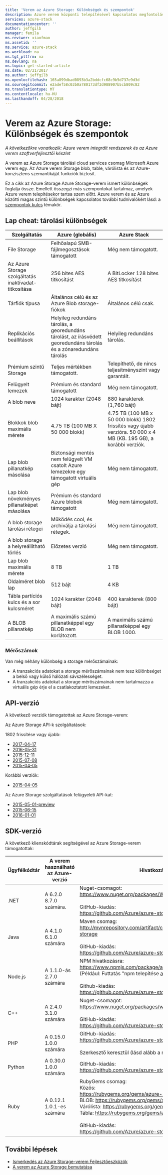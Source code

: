 ```yaml
---
title: 'Verem az Azure Storage: Különbségek és szempontok'
description: Azure verem központi telepítésével kapcsolatos megfontolások együtt Azure verem Storage és az Azure Storage közötti különbségek megismeréséhez.
services: azure-stack
documentationcenter: ''
author: jeffgilb
manager: femila
ms.reviwer: xiaofmao
ms.assetid: ''
ms.service: azure-stack
ms.workload: na
ms.tgt_pltfrm: na
ms.devlang: na
ms.topic: get-started-article
ms.date: 02/21/2017
ms.author: jeffgilb
ms.openlocfilehash: 165a899dbad0893b3a2bddcfc68c9b5d737e9d3d
ms.sourcegitcommit: e2adef58c03b0a780173df2d988907b5cb809c82
ms.translationtype: MT
ms.contentlocale: hu-HU
ms.lasthandoff: 04/28/2018
---
```

# <a name="azure-stack-storage-differences-and-considerations"></a>Verem az Azure Storage: Különbségek és szempontok

*A következőkre vonatkozik: Azure verem integrált rendszerek és az Azure verem szoftverfejlesztői készlet*

A verem az Azure Storage tárolási cloud services csomag Microsoft Azure verem egy. Az Azure verem Storage blob, table, várólista és az Azure-konzisztens szemantikáját funkciók biztosít.

Ez a cikk az Azure Storage Azure Storage-verem ismert különbségek foglalja össze. Emellett összegzi más szempontokat tartalmaz, amelyek Azure verem telepítésekor tartsa szem előtt. Azure verem és az Azure közötti magas szintű különbségek kapcsolatos további tudnivalókért lásd: a [szempontok kulcs](azure-stack-considerations.md) témakör.

## <a name="cheat-sheet-storage-differences"></a>Lap cheat: tárolási különbségek

| Szolgáltatás | Azure (globális) | Azure Stack |
| --- | --- | --- |
|File Storage|Felhőalapú SMB-fájlmegosztások támogatott|Még nem támogatott.
|Az Azure Storage szolgáltatás inaktívadat-titkosítása|256 bites AES titkosítást|A BitLocker 128 bites AES titkosítást
|Tárfiók típusa|Általános célú és az Azure Blob storage-fiókok|Általános célú csak.
|Replikációs beállítások|Helyileg redundáns tárolás, a georedundáns tárolást, az írásvédett georedundáns tárolás és a zónaredundáns tárolás|Helyileg redundáns tárolás.
|Prémium szintű Storage|Teljes mértékben támogatott.|Telepíthető, de nincs teljesítményszint vagy garantált.
|Felügyelt lemezek|Prémium és standard támogatott|Még nem támogatott.
|A blob neve|1024 karakter (2048 bájt)|880 karakterek (1,760 bájt)
|Blokkok blob maximális mérete|4.75 TB (100 MB X 50 000 blokk)|4.75 TB (100 MB x 50 000 blokk) 1802 frissítés vagy újabb verzióra. 50 000 x 4 MB (KB. 195 GB), a korábbi verziók.
|Lap blob pillanatkép másolása|Biztonsági mentés nem felügyelt VM csatolt Azure lemezekre egy támogatott virtuális gép|Még nem támogatott.
|Lap blob növekményes pillanatképet másolása|Prémium és standard Azure blobok támogatott|Még nem támogatott.
|A blob storage tárolási rétegei|Működés cool, és archiválja a tárolási rétegek.|Még nem támogatott.
A blob storage a helyreállítható törlés|Előzetes verzió|Még nem támogatott.
|Lap blob maximális mérete|8 TB|1 TB
|Oldalméret blob lap|512 bájt|4 KB
|Tábla partíciós kulcs és a sor kulcsméret|1024 karakter (2048 bájt)|400 karakterek (800 bájt)
|A BLOB pillanatkép|A maximális számú pillanatképpel egy BLOB nem korlátozott.|A maximális számú pillanatképpel egy BLOB 1000.|

### <a name="metrics"></a>Mérőszámok
Van még néhány különbség a storage mérőszámainak:
* A tranzakciós adatokat a storage mérőszámainak nem tesz különbséget a belső vagy külső hálózati sávszélességet.
* A tranzakciós adatokat a storage mérőszámainak nem tartalmazza a virtuális gép érje el a csatlakoztatott lemezeket.

## <a name="api-version"></a>API-verzió
A következő verziók támogatottak az Azure Storage-verem:

Az Azure Storage API-k szolgáltatások:

1802 frissítése vagy újabb:
 - [2017-04-17](https://docs.microsoft.com/rest/api/storageservices/version-2017-04-17)
 - [2016-05-31](https://docs.microsoft.com/rest/api/storageservices/version-2016-05-31)
 - [2015-12-11](https://docs.microsoft.com/rest/api/storageservices/version-2015-12-11)
 - [2015-07-08 ](https://docs.microsoft.com/rest/api/storageservices/version-2015-07-08)
 - [2015-04-05](https://docs.microsoft.com/rest/api/storageservices/version-2015-04-05)

Korábbi verziók:
 - [2015-04-05](https://docs.microsoft.com/rest/api/storageservices/version-2015-04-05)


Az Azure Storage szolgáltatások felügyeleti API-kat:

 - [2015-05-01-preview](https://docs.microsoft.com/rest/api/storagerp/?redirectedfrom=MSDN)
 - [2015-06-15](https://docs.microsoft.com/rest/api/storagerp/?redirectedfrom=MSDN)
 - [2016-01-01](https://docs.microsoft.com/rest/api/storagerp/?redirectedfrom=MSDN)

## <a name="sdk-versions"></a>SDK-verzió

A következő klienskódtárak segítségével az Azure Storage-verem támogatottak:

| Ügyfélkódtár | A verem használható az Azure-verzió | Hivatkozás                                                                                                                                                                                                                                                                                                                                     | Végpont meghatározása       |
|----------------|-------------------------------|------------------------------------------------------------------------------------------------------------------------------------------------------------------------------------------------------------------------------------------------------------------------------------------------------------------------------------------|------------------------------|
| .NET           | A 6.2.0 8.7.0 számára.          | Nuget-csomagot:<br>https://www.nuget.org/packages/WindowsAzure.Storage/<br> <br>GitHub-kiadás:<br>https://github.com/Azure/azure-storage-net/releases                                                                                                                                                                                    | App.config fájlban              |
| Java           | A 4.1.0 6.1.0 számára           | Maven csomag:<br>http://mvnrepository.com/artifact/com.microsoft.azure/azure-storage<br> <br>GitHub-kiadás:<br>https://github.com/Azure/azure-storage-java/releases                                                                                                                                                                    | Kapcsolati karakterlánc beállítása      |
| Node.js        | A 1.1.0-ás 2.7.0 számára           | NPM hivatkozásra:<br>https://www.npmjs.com/package/azure-storage<br>(Például: Futtatás "npm telepítése azure-storage@2.7.0")<br> <br>Github-kiadás:<br>https://github.com/Azure/azure-storage-node/releases                                                                                                                                         | Szolgáltatás deklarációjában |
| C++            | A 2.4.0 3.1.0 számára           | Nuget-csomagot:<br>https://www.nuget.org/packages/wastorage.v140/<br> <br>GitHub-kiadás:<br>https://github.com/Azure/azure-storage-cpp/releases                                                                                                                                                                                          | Kapcsolati karakterlánc beállítása      |
| PHP            | A 0.15.0 1.0.0 számára          | GitHub-kiadás:<br>https://github.com/Azure/azure-storage-php/releases<br> <br>Szerkesztő keresztül (lásd alább a részletekre)                                                                                                                                                                                                                  | Kapcsolati karakterlánc beállítása      |
| Python         | A 0.30.0 1.0.0 számára          | GitHub-kiadás:<br>https://github.com/Azure/azure-storage-python/releases                                                                                                                                                                                                                                                                | Szolgáltatás deklarációjában |
| Ruby           | A 0.12.1 1.0.1-es számára          | RubyGems csomag:<br>Közös:<br>https://rubygems.org/gems/azure-storage-common/<br>BLOB: https://rubygems.org/gems/azure-storage-blob/<br>Várólista: https://rubygems.org/gems/azure-storage-queue/<br>Tábla: https://rubygems.org/gems/azure-storage-table/<br> <br>GitHub-kiadás:<br>https://github.com/Azure/azure-storage-ruby/releases | Kapcsolati karakterlánc beállítása      |

## <a name="next-steps"></a>További lépések

* [Ismerkedés az Azure Storage-verem Fejlesztőeszközök](azure-stack-storage-dev.md)
* [A verem az Azure Storage bemutatása](azure-stack-storage-overview.md)

